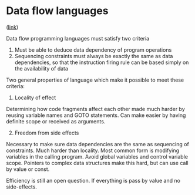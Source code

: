 # Data flow languages
([link](https://drive.google.com/open?id=0B_10gtxnPV-_YXpxbHBhVER0SDA))

Data flow programming languages must satisfy two criteria

1. Must be able to deduce data dependency of program operations
2. Sequencing constraints must always be exactly the same as data dependencies, so that the instruction firing rule can be based simply on the availability of data

Two general properties of language which make it possible to meet these criteria:

1. Locality of effect

  Determining how code fragments affect each other made much harder by reusing variable names and GOTO statements. Can make easier by having definite scope or received as arguments.

2. Freedom from side effects

  Necessary to make sure data dependencies are the same as sequencing of constraints. Much harder than locality. Most common form is modifying variables in the calling program. Avoid global variables and control variable scope. Pointers to complex data structures make this hard, but can use call by value or const.

Efficiency is still an open question. If everything is pass by value and no side-effects.
